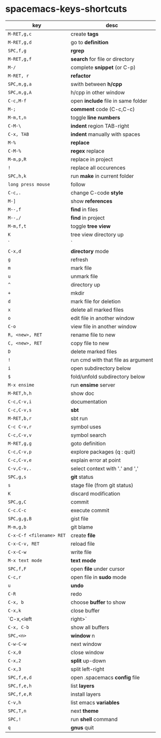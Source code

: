 # spacemacs-keys-shortcuts

key | desc
---|---
 `M-RET,g,c` | create **tags**
 `M-RET,g,d` | go to **definition** 
 `SPC,f,g`    | **rgrep**       
 `M-RET,g,f` | **search** for file or directory 
 `M-/`        | complete **snippet** (or C-p) 
 `M-RET, r` | **refactor** 
 `SPC,m,g,a` | swith between **h/cpp** 
 `SPC,m,g,A` | h/cpp in other window 
 `C-c,M-f` | open **include** file in same folder 
 `M-;` | **comment** code (C-c,C-c) 
 `M-m,t,n` | toggle **line numbers** 
 `C-M-\` | **indent** region TAB-right 
 `C-x, TAB`  | **indent** manually with spaces 
 `M-%` | **replace** 
 `C-M-%` | **regex** replace 
 `M-m,p,R` | replace in project 
 `!` | replace all occurences 
 `SPC,h,k` | run **make** in current folder 
 `long press mouse` | follow 
 `C-c,.` | change C-code **style** 
 `M-]` | show **references** 
 `M--,f` | **find** in files 
 `M--,/` | **find** in project 
 `M-m,f,t` | toggle **tree view** 
 `K` | tree view directory up 
 `|` | tree view vertical split 
 `C-x,d` | **directory** mode 
 `g` | refresh 
 `m` | mark file 
 `u` | unmark file 
 `^` | directory up 
 `+` | mkdir |
 `d` | mark file for deletion 
 `x` | delete all marked files 
 `o` | edit file in another window 
 `C-o` | view file in another window 
 `R, <new>, RET` | rename file to new 
 `C, <new>, RET` | copy file to new 
 `D` | delete marked files 
 `!` | run cmd with that file as argument 
 `i` | open subdirectory below 
 `$` | fold/unfold subdirectory below 
 `M-x ensime` | run **ensime** server 
 `M-RET,h,h` | show doc 
 `C-c,C-v,i` | documentation 
 `C-c,C-v,s` | **sbt** 
 `M-RET,b,r` | sbt run 
 `C-c C-v,r` | symbol uses 
 `C-c,C-v,v` | symbol search 
 `M-RET,g,g` | goto definition 
 `C-c,C-v,p` | explore packages (q : quit) 
 `C-c,C-v,e` | explain error at point 
 `C-v,C-v,.` | select context with '.' and ',' 
 `SPC,g,s` | **git** status 
 `s` | stage file (from git status) 
 `K` | discard modification 
 `SPC,g,C` | commit 
 `C-c.C-c` | execute commit 
 `SPC,g,g,B` | gist file 
 `M-m,g,b` | git blame 
 `C-x-C-f <filename> RET` | create **file** 
 `C-x-C-v, RET` | reload file 
 `C-x-C-w` | write file 
 `M-x text mode` | **text mode** 
 `SPC,f,F` | open **file** under cursor 
 `C-c,r` | open file in **sudo** mode 
 `u` | **undo** 
 `C-R` | redo 
 `C-x, b` | choose **buffer** to show 
 `C-x,k` | close buffer 
 `C-x,<left|right>` | prev/next buffer 
 `C-x, C-b` | show all buffers 
 `SPC,<n>` | **window** n 
 `C-w-C-w` | next window 
 `C-x,0` | close window 
 `C-x,2` | **split** up-down 
 `C-x,3` | split left-right 
 `SPC,f,e,d` | open .spacemacs **config** file 
 `SPC,f,e,h` | list **layers** 
 `SPC,f,e,R` | install layers 
 `C-v,h` | list emacs **variables** 
 `SPC,T,n` | next **theme** 
 `SPC,!` | run **shell** command 
 `q ` | **gnus** quit 
